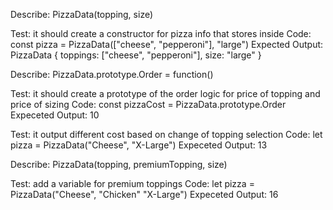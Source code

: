 Describe: PizzaData(topping, size)

Test: it should create a constructor for pizza info that stores inside
Code: const pizza = PizzaData(["cheese", "pepperoni"], "large") 
Expected Output: PizzaData { toppings: ["cheese", "pepperoni"], size: "large" }


Describe: PizzaData.prototype.Order = function()

Test: it should create a prototype of the order logic for price of topping and price of sizing
Code: const pizzaCost = PizzaData.prototype.Order
Expeceted Output: 10

Test: it output different cost based on change of topping selection
Code: let pizza = PizzaData("Cheese", "X-Large")
Expeceted Output: 13

Describe: PizzaData(topping, premiumTopping, size)

Test: add a variable for premium toppings
Code: let pizza = PizzaData("Cheese", "Chicken" "X-Large")
Expeceted Output: 16